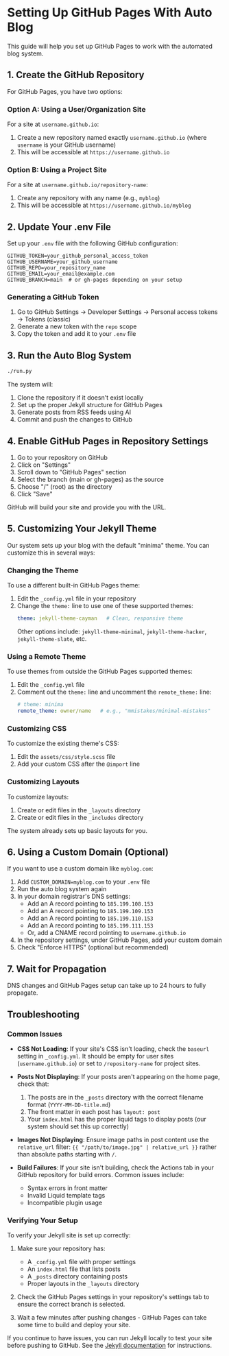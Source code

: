 # Setting Up GitHub Pages With Auto Blog

This guide will help you set up GitHub Pages to work with the automated blog system.

## 1. Create the GitHub Repository

For GitHub Pages, you have two options:

### Option A: Using a User/Organization Site

For a site at `username.github.io`:

1. Create a new repository named exactly `username.github.io` (where `username` is your GitHub username)
2. This will be accessible at `https://username.github.io`

### Option B: Using a Project Site

For a site at `username.github.io/repository-name`:

1. Create any repository with any name (e.g., `myblog`)
2. This will be accessible at `https://username.github.io/myblog`

## 2. Update Your .env File

Set up your `.env` file with the following GitHub configuration:

```
GITHUB_TOKEN=your_github_personal_access_token
GITHUB_USERNAME=your_github_username
GITHUB_REPO=your_repository_name
GITHUB_EMAIL=your_email@example.com
GITHUB_BRANCH=main  # or gh-pages depending on your setup
```

### Generating a GitHub Token

1. Go to GitHub Settings → Developer Settings → Personal access tokens → Tokens (classic)
2. Generate a new token with the `repo` scope
3. Copy the token and add it to your `.env` file

## 3. Run the Auto Blog System

```bash
./run.py
```

The system will:
1. Clone the repository if it doesn't exist locally
2. Set up the proper Jekyll structure for GitHub Pages
3. Generate posts from RSS feeds using AI
4. Commit and push the changes to GitHub

## 4. Enable GitHub Pages in Repository Settings

1. Go to your repository on GitHub
2. Click on "Settings"
3. Scroll down to "GitHub Pages" section
4. Select the branch (main or gh-pages) as the source
5. Choose "/" (root) as the directory
6. Click "Save"

GitHub will build your site and provide you with the URL.

## 5. Customizing Your Jekyll Theme

Our system sets up your blog with the default "minima" theme. You can customize this in several ways:

### Changing the Theme

To use a different built-in GitHub Pages theme:

1. Edit the `_config.yml` file in your repository
2. Change the `theme:` line to use one of these supported themes:
   ```yaml
   theme: jekyll-theme-cayman   # Clean, responsive theme
   ```
   Other options include: `jekyll-theme-minimal`, `jekyll-theme-hacker`, `jekyll-theme-slate`, etc.

### Using a Remote Theme

To use themes from outside the GitHub Pages supported themes:

1. Edit the `_config.yml` file
2. Comment out the `theme:` line and uncomment the `remote_theme:` line:
   ```yaml
   # theme: minima
   remote_theme: owner/name   # e.g., "mmistakes/minimal-mistakes"
   ```

### Customizing CSS

To customize the existing theme's CSS:

1. Edit the `assets/css/style.scss` file
2. Add your custom CSS after the `@import` line

### Customizing Layouts

To customize layouts:

1. Create or edit files in the `_layouts` directory
2. Create or edit files in the `_includes` directory

The system already sets up basic layouts for you.

## 6. Using a Custom Domain (Optional)

If you want to use a custom domain like `myblog.com`:

1. Add `CUSTOM_DOMAIN=myblog.com` to your `.env` file
2. Run the auto blog system again
3. In your domain registrar's DNS settings:
   - Add an A record pointing to `185.199.108.153`
   - Add an A record pointing to `185.199.109.153`
   - Add an A record pointing to `185.199.110.153`
   - Add an A record pointing to `185.199.111.153`
   - Or, add a CNAME record pointing to `username.github.io`
4. In the repository settings, under GitHub Pages, add your custom domain
5. Check "Enforce HTTPS" (optional but recommended)

## 7. Wait for Propagation

DNS changes and GitHub Pages setup can take up to 24 hours to fully propagate.

## Troubleshooting

### Common Issues

- **CSS Not Loading**: If your site's CSS isn't loading, check the `baseurl` setting in `_config.yml`. It should be empty for user sites (`username.github.io`) or set to `/repository-name` for project sites.

- **Posts Not Displaying**: If your posts aren't appearing on the home page, check that:
  1. The posts are in the `_posts` directory with the correct filename format (`YYYY-MM-DD-title.md`)
  2. The front matter in each post has `layout: post`
  3. Your `index.html` has the proper liquid tags to display posts (our system should set this up correctly)

- **Images Not Displaying**: Ensure image paths in post content use the `relative_url` filter: `{{ "/path/to/image.jpg" | relative_url }}` rather than absolute paths starting with `/`.

- **Build Failures**: If your site isn't building, check the Actions tab in your GitHub repository for build errors. Common issues include:
  - Syntax errors in front matter
  - Invalid Liquid template tags
  - Incompatible plugin usage

### Verifying Your Setup

To verify your Jekyll site is set up correctly:

1. Make sure your repository has:
   - A `_config.yml` file with proper settings
   - An `index.html` file that lists posts
   - A `_posts` directory containing posts
   - Proper layouts in the `_layouts` directory

2. Check the GitHub Pages settings in your repository's settings tab to ensure the correct branch is selected.

3. Wait a few minutes after pushing changes - GitHub Pages can take some time to build and deploy your site.

If you continue to have issues, you can run Jekyll locally to test your site before pushing to GitHub. See the [Jekyll documentation](https://jekyllrb.com/docs/) for instructions. 